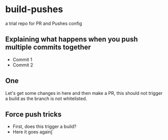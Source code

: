 # build-pushes
a trial repo for PR and Pushes config

## Explaining what happens when you push multiple commits together

- Commit 1
- Commit 2

## One
Let's get some changes in here and then make a PR, this should not trigger a build as the branch is not whitelisted.

## Force push tricks

-  First, does this trigger a build?
-  Here it goes again∫
